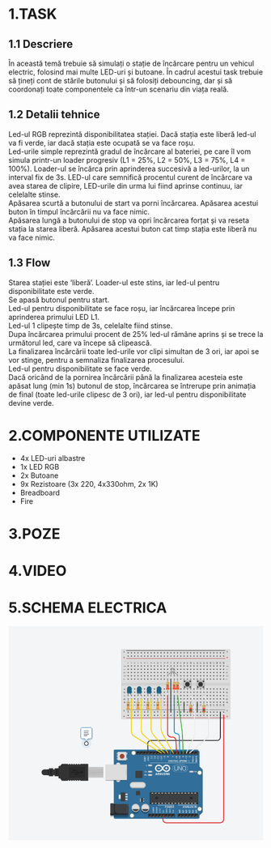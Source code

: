   # 1.TASK
  ## 1.1 Descriere
În această temă trebuie să simulați o stație de încărcare pentru un vehicul electric, folosind mai multe LED-uri și butoane. În cadrul acestui task trebuie să țineți cont de stările butonului și să folosiți debouncing, dar și să coordonați toate componentele ca într-un scenariu din viața reală.
  ## 1.2 Detalii tehnice
Led-ul RGB reprezintă disponibilitatea stației. Dacă stația este liberă led-ul va fi verde, iar dacă stația este ocupată se va face roșu.<br />
Led-urile simple reprezintă gradul de încărcare al bateriei, pe care îl vom simula printr-un loader progresiv (L1 = 25%, L2 = 50%, L3 = 75%, L4 = 100%). Loader-ul se încărca prin aprinderea succesivă a led-urilor, la un interval fix de 3s. LED-ul care semnifică procentul curent de încărcare va avea starea de clipire, LED-urile din urma lui fiind aprinse continuu, iar celelalte stinse.<br />
Apăsarea scurtă a butonului de start va porni încărcarea. Apăsarea acestui buton în timpul încărcării nu va face nimic.<br />
Apăsarea lungă a butonului de stop va opri încărcarea forțat și va reseta stația la starea liberă. Apăsarea acestui buton cat timp stația este liberă nu va face nimic.<br />
  ## 1.3 Flow
Starea stației este ‘liberă’. Loader-ul este stins, iar led-ul pentru disponibilitate este verde.<br />
Se apasă butonul pentru start.<br />
Led-ul pentru disponibilitate se face roșu, iar încărcarea începe prin aprinderea primului LED L1.<br />
Led-ul 1 clipește timp de 3s, celelalte fiind stinse.<br />
Dupa încărcarea primului procent de 25% led-ul rămâne aprins și se trece la următorul led, care va începe să clipească.<br />
La finalizarea încărcării toate led-urile vor clipi simultan de 3 ori, iar apoi se vor stinge, pentru a semnaliza finalizarea procesului.<br />
Led-ul pentru disponibilitate se face verde.<br />
Dacă oricând de la pornirea încărcării până la finalizarea acesteia este apăsat lung (min 1s) butonul de stop, încărcarea se întrerupe prin animația de final (toate led-urile clipesc de 3 ori), iar led-ul pentru disponibilitate devine verde.<br />
  # 2.COMPONENTE UTILIZATE
  * 4x LED-uri albastre
  * 1x LED RGB 
  * 2x Butoane 
  * 9x Rezistoare (3x 220, 4x330ohm, 2x 1K)
  * Breadboard
  * Fire
  # 3.POZE
  # 4.VIDEO
  # 5.SCHEMA ELECTRICA
  ![plot](https://github.com/CFSebastian/IntroducereRobitica/blob/main/Tema1/media/T1.3.PNG)
